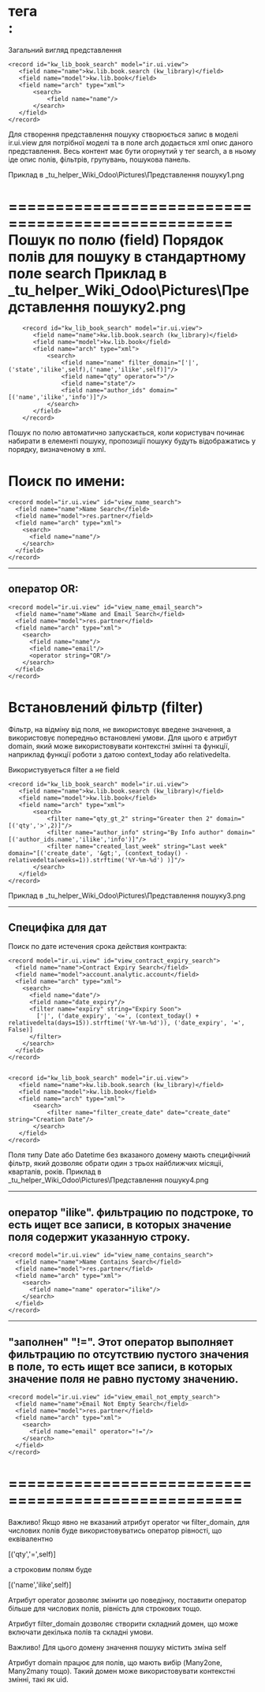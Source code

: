 тега <search>:
====================================================
Загальний вигляд представлення

    <record id="kw_lib_book_search" model="ir.ui.view">
       <field name="name">kw.lib.book.search (kw_library)</field>
       <field name="model">kw.lib.book</field>
       <field name="arch" type="xml">
           <search>
               <field name="name"/>
           </search>
       </field>
    </record>

Для створення представлення пошуку створюється запис в моделі ir.ui.view для потрібної моделі та в поле arch додається
xml опис даного представлення.
Весь контент має бути огорнутий у тег search, а в ньому іде опис полів, фільтрів, групувань, пошукова панель.

Приклад в _tu_helper\_Wiki\_Odoo\Pictures\Представлення пошуку1.png

==================================================
Пошук по полю (field)
Порядок полів для пошуку в стандартному поле search
Приклад в _tu_helper\_Wiki\_Odoo\Pictures\Представлення пошуку2.png
===================================================

        <record id="kw_lib_book_search" model="ir.ui.view">
           <field name="name">kw.lib.book.search (kw_library)</field>
           <field name="model">kw.lib.book</field>
           <field name="arch" type="xml">
               <search>
                   <field name="name" filter_domain="['|',('state','ilike',self),('name','ilike',self)]"/>
                   <field name="qty" operator=">"/>
                   <field name="state"/>
                   <field name="author_ids" domain="[('name','ilike','info')]"/>
               </search>
           </field>
        </record>

Пошук по полю автоматично запускається, коли користувач починає набирати в елементі пошуку, пропозиції пошуку будуть
відображатись у порядку, визначеному в xml.


Поиск по имени:
===============================

    <record model="ir.ui.view" id="view_name_search">
      <field name="name">Name Search</field>
      <field name="model">res.partner</field>
      <field name="arch" type="xml">
        <search>
          <field name="name"/>
        </search>
      </field>
    </record>

---------------------------------------------------
оператор OR:
---------------------------------------------------

    <record model="ir.ui.view" id="view_name_email_search">
      <field name="name">Name and Email Search</field>
      <field name="model">res.partner</field>
      <field name="arch" type="xml">
        <search>
          <field name="name"/>
          <field name="email"/>
          <operator string="OR"/>
        </search>
      </field>
    </record>

Встановлений фільтр (filter)
=====================================================
Фільтр, на відміну від поля, не використовує введене значення, а використовує попередньо встановлені умови. Для цього є
атрибут domain,
який може використовувати контекстні змінні та функції, наприклад функції роботи з датою context_today або
relativedelta.

Використувуеться filter а не field

    <record id="kw_lib_book_search" model="ir.ui.view">
       <field name="name">kw.lib.book.search (kw_library)</field>
       <field name="model">kw.lib.book</field>
       <field name="arch" type="xml">
           <search>
               <filter name="qty_gt_2" string="Greater then 2" domain="[('qty','>',2)]"/>
               <filter name="author_info" string="By Info author" domain="[('author_ids.name','ilike','info')]"/>
               <filter name="created_last_week" string="Last week" domain="[('create_date', '&gt;', (context_today() - relativedelta(weeks=1)).strftime('%Y-%m-%d') )]"/>
           </search>
       </field>
    </record>


Приклад в _tu_helper\_Wiki\_Odoo\Pictures\Представлення пошуку3.png

---------------------------------------------------
Специфіка для дат
---------------------------------------------------
Поиск по дате истечения срока действия контракта:

    <record model="ir.ui.view" id="view_contract_expiry_search">
      <field name="name">Contract Expiry Search</field>
      <field name="model">account.analytic.account</field>
      <field name="arch" type="xml">
        <search>
          <field name="date"/>
          <field name="date_expiry"/>
          <filter name="expiry" string="Expiry Soon">
            ['|', ('date_expiry', '<=', (context_today() + relativedelta(days=15)).strftime('%Y-%m-%d')), ('date_expiry', '=', False)]
          </filter>
        </search>
      </field>
    </record>
    
    
    <record id="kw_lib_book_search" model="ir.ui.view">
       <field name="name">kw.lib.book.search (kw_library)</field>
       <field name="model">kw.lib.book</field>
       <field name="arch" type="xml">
           <search>
               <filter name="filter_create_date" date="create_date" string="Creation Date"/>
           </search>
       </field>
    </record>

Поля типу Date або Datetime без вказаного домену мають специфічний фільтр, який дозволяє обрати один з трьох найближчих
місяціі, кварталів, років.
Приклад в _tu_helper\_Wiki\_Odoo\Pictures\Представлення пошуку4.png


---------------------------------------------------
оператор "ilike". фильтрацию по подстроке, то есть ищет все записи, в которых значение поля содержит указанную строку.
---------------------------------------------------

    <record model="ir.ui.view" id="view_name_contains_search">
      <field name="name">Name Contains Search</field>
      <field name="model">res.partner</field>
      <field name="arch" type="xml">
        <search>
          <field name="name" operator="ilike"/>
        </search>
      </field>
    </record>

---------------------------------------------------
"заполнен"  "!=". Этот оператор выполняет фильтрацию по отсутствию пустого значения в поле, то есть ищет все записи, в которых значение поля не равно пустому значению.
---------------------------------------------------

    <record model="ir.ui.view" id="view_email_not_empty_search">
      <field name="name">Email Not Empty Search</field>
      <field name="model">res.partner</field>
      <field name="arch" type="xml">
        <search>
          <field name="email" operator="!="/>
        </search>
      </field>
    </record>

===================================================
=

Важливо! Якщо явно не вказаний атрибут operator чи filter_domain, 
для числових полів буде використовуватись оператор
рівності, що еквівалентно

[('qty','=',self)]

а строковим полям буде

[('name','ilike',self)]

Атрибут operator дозволяє змінити цю поведінку, поставити оператор більше для числових полів, рівність для строкових
тощо.

Атрибут filter_domain дозволяє створити складний домен, що може включати декілька полів та складні умови.

Важливо! Для цього домену значення пошуку містить зміна self

Атрибут domain працює для полів, що мають вибір (Many2one, Many2many тощо). Такий домен може використовувати контекстні
змінні, такі як uid.
